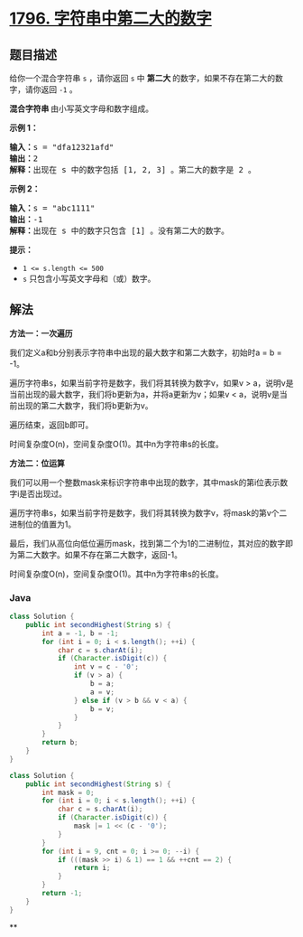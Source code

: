 # [1796. 字符串中第二大的数字](https://leetcode.cn/problems/second-largest-digit-in-a-string)

## 题目描述

<p>给你一个混合字符串 <code>s</code> ，请你返回 <code>s</code> 中 <strong>第二大 </strong>的数字，如果不存在第二大的数字，请你返回 <code>-1</code> 。</p>

<p><strong>混合字符串 </strong>由小写英文字母和数字组成。</p>



<p><strong>示例 1：</strong></p>

<pre>
<b>输入：</b>s = "dfa12321afd"
<b>输出：</b>2
<b>解释：</b>出现在 s 中的数字包括 [1, 2, 3] 。第二大的数字是 2 。
</pre>

<p><strong>示例 2：</strong></p>

<pre>
<b>输入：</b>s = "abc1111"
<b>输出：</b>-1
<b>解释：</b>出现在 s 中的数字只包含 [1] 。没有第二大的数字。
</pre>



<p><strong>提示：</strong></p>

<ul>
	<li><code>1 <= s.length <= 500</code></li>
	<li><code>s</code> 只包含小写英文字母和（或）数字。</li>
</ul>

## 解法

**方法一：一次遍历**

我们定义a和b分别表示字符串中出现的最大数字和第二大数字，初始时a = b = -1。

遍历字符串s，如果当前字符是数字，我们将其转换为数字v，如果v > a，说明v是当前出现的最大数字，我们将b更新为a，并将a更新为v；如果v < a，说明v是当前出现的第二大数字，我们将b更新为v。

遍历结束，返回b即可。

时间复杂度O(n)，空间复杂度O(1)。其中n为字符串s的长度。

**方法二：位运算**

我们可以用一个整数mask来标识字符串中出现的数字，其中mask的第i位表示数字i是否出现过。

遍历字符串s，如果当前字符是数字，我们将其转换为数字v，将mask的第v个二进制位的值置为1。

最后，我们从高位向低位遍历mask，找到第二个为1的二进制位，其对应的数字即为第二大数字。如果不存在第二大数字，返回-1。

时间复杂度O(n)，空间复杂度O(1)。其中n为字符串s的长度。

### **Java**

```java
class Solution {
    public int secondHighest(String s) {
        int a = -1, b = -1;
        for (int i = 0; i < s.length(); ++i) {
            char c = s.charAt(i);
            if (Character.isDigit(c)) {
                int v = c - '0';
                if (v > a) {
                    b = a;
                    a = v;
                } else if (v > b && v < a) {
                    b = v;
                }
            }
        }
        return b;
    }
}
```

```java
class Solution {
    public int secondHighest(String s) {
        int mask = 0;
        for (int i = 0; i < s.length(); ++i) {
            char c = s.charAt(i);
            if (Character.isDigit(c)) {
                mask |= 1 << (c - '0');
            }
        }
        for (int i = 9, cnt = 0; i >= 0; --i) {
            if (((mask >> i) & 1) == 1 && ++cnt == 2) {
                return i;
            }
        }
        return -1;
    }
}
```

**
